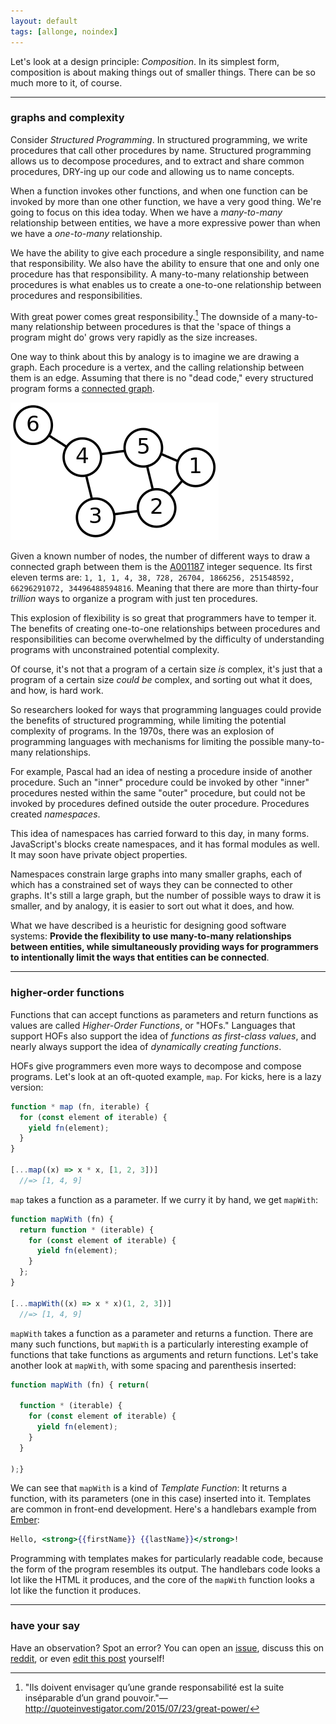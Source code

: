 ```yaml
---
layout: default
tags: [allonge, noindex]
---
```


Let's look at a design principle: *Composition*. In its simplest form, composition is about making things out of smaller things. There can be so much more to it, of course.

---

### graphs and complexity

Consider *Structured Programming*. In structured programming, we write procedures that call other procedures by name.  Structured programming allows us to decompose procedures, and to extract and share common procedures, DRY-ing up our code and allowing us to name concepts.

When a function invokes other functions, and when one function can be invoked by more than one other function, we have a very good thing. We're going to focus on this idea today. When we have a *many-to-many* relationship between entities, we have a more expressive power than when we have a *one-to-many* relationship.

We have the ability to give each procedure a single responsibility, and name that responsibility. We also have the ability to ensure that one and only one procedure has that responsibility. A many-to-many relationship between procedures is what enables us to create a one-to-one relationship between procedures and responsibilities.

With great power comes great responsibility.[^quote] The downside of a many-to-many relationship between procedures is that the 'space of things a program might do' grows very rapidly as the size increases.

[^quote]: "Ils doivent envisager qu’une grande responsabilité est la suite inséparable d’un grand pouvoir."—http://quoteinvestigator.com/2015/07/23/great-power/

One way to think about this by analogy is to imagine we are drawing a graph. Each procedure is a vertex, and the calling relationship between them is an edge. Assuming that there is no "dead code," every structured program forms a [connected graph].

[![connected graph](/assets/images/6n-graf.svg.png)][connected graph]

[connected graph]: https://en.wikipedia.org/wiki/Graph_(discrete_mathematics)

Given a known number of nodes, the number of different ways to draw a connected graph between them is the [A001187] integer sequence. Its first eleven terms are: `1, 1, 1, 4, 38, 728, 26704, 1866256, 251548592, 66296291072, 34496488594816`. Meaning that there are more than thirty-four *trillion* ways to organize a program with just ten procedures.

[A001187]: http://oeis.org/A001187

This explosion of flexibility is so great that programmers have to temper it. The benefits of creating one-to-one relationships between procedures and responsibilities can become overwhelmed by the difficulty of understanding programs with unconstrained potential complexity.

Of course, it's not that a program of a certain size *is* complex, it's just that a program of a certain size *could be* complex, and sorting out what it does, and how, is hard work.

So researchers looked for ways that programming languages could provide the benefits of structured programming, while limiting the potential complexity of programs. In the 1970s, there was an explosion of programming languages with mechanisms for limiting the possible many-to-many relationships.

For example, Pascal had an idea of nesting a procedure inside of another procedure. Such an "inner" procedure could be invoked by other "inner" procedures nested within the same "outer" procedure, but could not be invoked by procedures defined outside the outer procedure. Procedures created *namespaces*.

This idea of namespaces has carried forward to this day, in many forms. JavaScript's blocks create namespaces, and it has formal modules as well. It may soon have private object properties.

Namespaces constrain large graphs into many smaller graphs, each of which has a constrained set of ways they can be connected to other graphs. It's still a large graph, but the number of possible ways to draw it is smaller, and by analogy, it is easier to sort out what it does, and how.

What we have described is a heuristic for designing good software systems: **Provide the flexibility to use many-to-many relationships between entities, while simultaneously providing ways for programmers to intentionally limit the ways that entities can be connected**.

---

### higher-order functions

Functions that can accept functions as parameters and return functions as values are called *Higher-Order Functions*, or "HOFs." Languages that support HOFs also support the idea of *functions as first-class values*, and nearly always support the idea of *dynamically creating functions*.

HOFs give programmers even more ways to decompose and compose programs. Let's look at an oft-quoted example, `map`. For kicks, here is a lazy version:

```javascript
function * map (fn, iterable) {
  for (const element of iterable) {
    yield fn(element);
  }
}

[...map((x) => x * x, [1, 2, 3])]
  //=> [1, 4, 9]
```

`map` takes a function as a parameter. If we curry it by hand, we get `mapWith`:

```javascript
function mapWith (fn) {
  return function * (iterable) {
    for (const element of iterable) {
      yield fn(element);
    }
  };
}

[...mapWith((x) => x * x)(1, 2, 3])]
  //=> [1, 4, 9]
```

`mapWith` takes a function as a parameter and returns a function. There are many such functions, but `mapWith` is a particularly interesting example of functions that take functions as arguments and return functions. Let's take another look at `mapWith`, with some spacing and parenthesis inserted:

```javascript
function mapWith (fn) { return(

  function * (iterable) {
    for (const element of iterable) {
      yield fn(element);
    }
  }

);}
```

We can see that `mapWith` is a kind of *Template Function*: It returns a function, with its parameters (one in this case) inserted into it. Templates are common in front-end development. Here's a handlebars example from [Ember]:

[Ember]: http://emberjs.com/

```hbs
Hello, <strong>{{firstName}} {{lastName}}</strong>!
```

Programming with templates makes for particularly readable code, because the form of the program resembles its output. The handlebars code looks a lot like the HTML it produces, and the core of the `mapWith` function looks a lot like the function it produces.

---

### have your say

Have an observation? Spot an error? You can open an [issue](https://github.com/raganwald/raganwald.github.com/issues/new), discuss this on [reddit], or even [edit this post](https://github.com/raganwald/raganwald.github.com/edit/master/_posts/2016-12-15-what-functional-composition-can-teach-us-about-libraries-and-frameworks) yourself!

[anamorphism]: https://en.wikipedia.org/wiki/Anamorphism
[catamorphism]: https://en.wikipedia.org/wiki/Catamorphism
[cc-by-2.0]: https://creativecommons.org/licenses/by/2.0/
[reddit]: https://www.reddit.com/r/javascript/comments/5g4bmu/anamorphisms_in_javascript/
